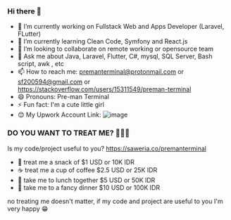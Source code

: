 ### Hi there 👋

- 🔭 I’m currently working on Fullstack Web and Apps Developer (Laravel, FLutter)
- 🌱 I’m currently learning Clean Code, Symfony and React.js
- 👯 I’m looking to collaborate on remote working or opensource team
- 💬 Ask me about Java, Laravel, Flutter, C#, mysql, SQL Server, Bash script, awk , etc
- 📫 How to reach me: premanterminal@protonmail.com or sf200594@gmail.com or https://stackoverflow.com/users/15311549/preman-terminal
- 😄 Pronouns: Pre-man Terminal
- ⚡ Fun fact: I'm a cute little girl
- 😊 My Upwork Account Link: 
![image](https://user-images.githubusercontent.com/78519830/154404415-7af140df-07e4-43f9-9a50-df6bb627de3d.png)


### DO YOU WANT TO TREAT ME? 🌟🌟🌟
Is my code/project useful to you?
https://saweria.co/premanterminal
- 🍡 treat me a snack of $1 USD or 10K IDR
- ☕ treat me a cup of coffee $2.5 USD or 25K IDR
- 🍜 take me to lunch together $5 USD or 50K IDR
- 🍱 take me to a fancy dinner $10 USD or 100K IDR 

no treating me doesn't matter, if my code and project are useful to you I'm very happy 😁

